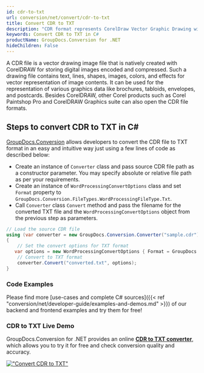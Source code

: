 ```yaml
---
id: cdr-to-txt
url: conversion/net/convert/cdr-to-txt
title: Convert CDR to TXT
description: "CDR format represents CorelDraw Vector Graphic Drawing with .cdr extension. Learn how to convert CDR to TXT file programmatically in C# language using GroupDocs.Conversion for .NET library."
keywords: Convert CDR to TXT in C#
productName: GroupDocs.Conversion for .NET
hideChildren: False
---
```


A CDR file is a vector drawing image file that is natively created with CorelDRAW for storing digital images encoded and compressed. Such a drawing file contains text, lines, shapes, images, colors, and effects for vector representation of image contents. It can be used for the representation of various graphics data like brochures, tabloids, envelopes, and postcards. Besides CorelDRAW, other Corel products such as Corel Paintshop Pro and CorelDRAW Graphics suite can also open the CDR file formats.

## Steps to convert CDR to TXT in C#

[GroupDocs.Conversion](https://products.groupdocs.com/conversion/net) allows developers to convert the CDR file to TXT format in an easy and intuitive way just using a few lines of code as described below:

* Create an instance of `Converter` class and pass source CDR file path as a constructor parameter. You may specify absolute or relative file path as per your requirements. 
* Create an instance of `WordProcessingConvertOptions` class and set `Format` property to `GroupDocs.Conversion.FileTypes.WordProcessingFileType.Txt`.
* Call `Converter` class `Convert` method and pass the filename for the converted TXT file and the `WordProcessingConvertOptions` object from the previous step as parameters.

```csharp
// Load the source CDR file
using (var converter = new GroupDocs.Conversion.Converter("sample.cdr"))
{
    // Set the convert options for TXT format
   var options = new WordProcessingConvertOptions { Format = GroupDocs.Conversion.FileTypes.WordProcessingFileType.Txt };
    // Convert to TXT format
    converter.Convert("converted.txt", options);
}
```

### Code Examples

Please find more [use-cases and complete C# sources]({{< ref "conversion/net/developer-guide/examples-and-demos.md" >}}) of our backend and frontend examples and try them for free!

### CDR to TXT Live Demo

GroupDocs.Conversion for .NET provides an online [**CDR to TXT converter**](https://products.groupdocs.app/conversion/cdr-to-txt), which allows you to try it for free and check conversion quality and accuracy.

[!["Convert CDR to TXT"](conversion/net/images/convert-to-txt/convert-cdr-to-txt.png)](https://products.groupdocs.app/conversion/cdr-to-txt)